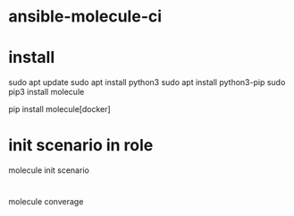 # ansible-molecule-ci
# install
sudo apt update
sudo apt install python3
sudo apt install python3-pip
sudo pip3 install molecule

pip install molecule[docker]

# init scenario in role
molecule init scenario

# 
molecule converage